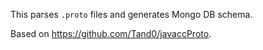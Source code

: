 This parses `.proto` files and generates Mongo DB schema.

Based on https://github.com/Tand0/javaccProto.
